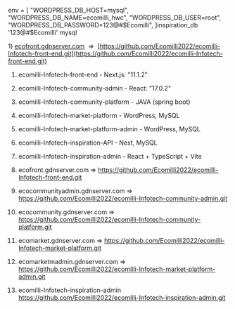 
env = [
    "WORDPRESS_DB_HOST=mysql",
    "WORDPRESS_DB_NAME=ecomilli_hwc",
    "WORDPRESS_DB_USER=root",
    "WORDPRESS_DB_PASSWORD=123@#$Ecomilli",
  ]inspiration_db
'123@#$Ecomilli'
mysql



1) [ecofront.gdnserver.com](https://ecofront.gdnserver.com/)  =>  [https://github.com/Ecomilli2022/ecomilli-Infotech-front-end.git](https://github.com/Ecomilli2022/ecomilli-Infotech-front-end.git)



1)  ecomilli-Infotech-front-end - Next.js: "11.1.2"
2) ecomilli-Infotech-community-admin - React: "17.0.2"
3) ecomilli-Infotech-community-platform -  JAVA (spring boot)
4) ecomilli-Infotech-market-platform - WordPress, MySQL
5) ecomilli-Infotech-market-platform-admin -  WordPress, MySQL
6) ecomilli-Infotech-inspiration-API - Nest, MySQL
7) ecomilli-Infotech-inspiration-admin - React + TypeScript + Vite


1) ecofront.gdnserver.com => https://github.com/Ecomilli2022/ecomilli-Infotech-front-end.git
2) ecocommunityadmin.gdnserver.com => https://github.com/Ecomilli2022/ecomilli-Infotech-community-admin.git
3) ecocommunity.gdnserver.com => https://github.com/Ecomilli2022/ecomilli-Infotech-community-platform.git
4) ecomarket.gdnserver.com => https://github.com/Ecomilli2022/ecomilli-Infotech-market-platform.git
5) ecomarketmadmin.gdnserver.com => https://github.com/Ecomilli2022/ecomilli-Infotech-market-platform-admin.git
6) ecomilli-Infotech-inspiration-admin https://github.com/Ecomilli2022/ecomilli-Infotech-inspiration-admin.git